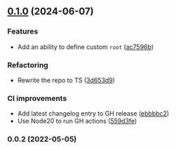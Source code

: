 

## [0.1.0](https://github.com/MorevM/postcss-specificity-decorator/compare/v0.0.2...v0.1.0) (2024-06-07)


### Features

* Add an ability to define custom `root` ([ac7596b](https://github.com/MorevM/postcss-specificity-decorator/commit/ac7596bb9bef90058da152897a232a8f2259a083))


### Refactoring

* Rewrite the repo to TS ([3d653d9](https://github.com/MorevM/postcss-specificity-decorator/commit/3d653d918a2b5262cb3b2d3d008ffcbf18864d03))


### CI improvements

* Add latest changelog entry to GH release ([ebbbbc2](https://github.com/MorevM/postcss-specificity-decorator/commit/ebbbbc2db316f21a04e13c873188fde155e1f930))
* Use Node20 to run GH actions ([559d3fe](https://github.com/MorevM/postcss-specificity-decorator/commit/559d3fea206f9eeab29d7cc7b02e84d530b978cb))

### 0.0.2 (2022-05-05)
